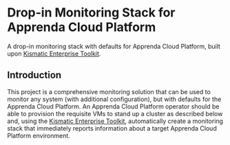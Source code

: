 # Drop-in Monitoring Stack for Apprenda Cloud Platform
A drop-in monitoring stack with defaults for Apprenda Cloud Platform, built upon [Kismatic Enterprise Toolkit](https://github.com/apprenda/kismatic).

## Introduction
This project is a comprehensive monitoring solution that can be used to monitor any system (with additional configuration), but with defaults for the Apprenda Cloud Platform.  An Apprenda Cloud Platform operator should be able to provision the requisite VMs to stand up a cluster as described below and, using the [Kismatic Enterprise Toolkit](https://github.com/apprenda/kismatic), automatically create a monitoring stack that immediately reports information about a target Apprenda Cloud Platform environment.
